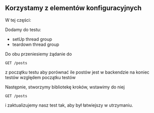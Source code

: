 ## Korzystamy z elementów konfiguracyjnych

W tej części:

Dodamy do testu:
 - setUp thread group
 - teardown thread group

Do obu przeniesiemy żądanie do 

```
GET /posts
```

z początku testu aby porównać ile postów jest w backendzie na koniec testów względem początku testów

Następnie, stworzymy bibliotekę kroków, wstawimy do niej 

```
GET /posts
```

i zaktualizujemy nasz test tak, aby był łatwiejszy w utrzymaniu. 